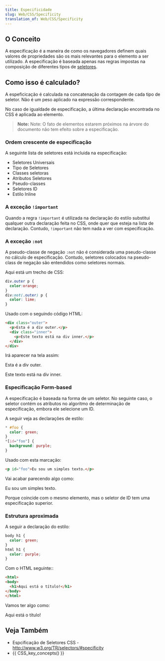 ```yaml
---
title: Especificidade
slug: Web/CSS/Specificity
translation_of: Web/CSS/Specificity
---
```

## O Conceito

A especificação é a maneira de como os navegadores definem quais valores de propriedades são os mais relevantes para o elemento a ser utilizado. A especificação é baseada apenas nas regras impostas na composição de diferentes tipos de [seletores](/en/CSS/CSS_Reference#Selectors "en/CSS/CSS_Reference#Selectors").

## Como isso é calculado?

A espeficicação é calculada na concatenação da contagem de cada tipo de seletor. Não é um peso aplicado na expressão correspondente.

No caso de igualdade de especificação, a última declaração encontrada no CSS é aplicada ao elemento.

> **Note:** Note: O fato de elementos estarem próximos na árvore do documento não tem efeito sobre a especificação.

### Ordem crescente de especificação

A seguinte lista de seletores está incluida na especificação:

- Seletores Universais
- Tipo de Seletores
- Classes seletoras
- Atributos Seletores
- Pseudo-classes
- Seletores ID
- Estilo Inline

### A exceção `!important`

Quando a regra `!important` é utilizada na declaração do estilo substitui qualquer outra declaração feita no CSS, onde quer que esteja na lista de declaração. Contudo, `!important` não tem nada a ver com especificação.

### A exceção `:not`

A pseudo-classe de negação `:not` não é considerada uma pseudo-classe no cálculo de especificação. Contudo, seletores colocados na pseudo-class de negação são entendidos como seletores normais.

Aqui está um trecho de CSS:

```css
div.outer p {
  color:orange;
}
div:not(.outer) p {
  color: lime;
}
```

Usado com o seguindo código HTML:

```html
<div class="outer">
  <p>Esta é a div outer.</p>
  <div class="inner">
    <p>Este texto está na div inner.</p>
  </div>
</div>
```

Irá aparecer na tela assim:

Esta é a div outer.

Este texto está na div inner.

### Especificação Form-based

A especificação é baseada na forma de um seletor. No seguinte caso, o seletor contém os atributos no algoritmo de determinação de especificação, embora ele selecione um ID.

A seguir veja as declarações de estilo:

```css
* #foo {
  color: green;
}
*[id="foo"] {
  background: purple;
}
```

Usado com esta marcação:

```html
<p id="foo">Eu sou um simples texto.</p>
```

Vai acabar parecendo algo como:

Eu sou um simples texto.

Porque coincide com o mesmo elemento, mas o seletor de ID tem uma especificação superior.

### Estrutura aproximada

A seguir a declaração do estilo:

```css
body h1 {
  color: green;
}
html h1 {
  color: purple;
}
```

Com o HTML seguinte::

```html
<html>
<body>
  <h1>Aqui está o título!</h1>
</body>
</html>
```

Vamos ter algo como:

Aqui está o título!

## Veja Também

- Espcificação de Seletores CSS - <http://www.w3.org/TR/selectors/#specificity>
- {{ CSS_key_concepts() }}
